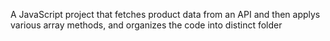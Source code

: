 A JavaScript project that fetches product data from an API and then applys various array methods, and organizes the code into distinct folder
